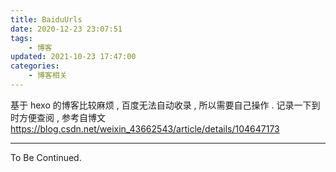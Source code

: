 ```yaml
---
title: BaiduUrls
date: 2020-12-23 23:07:51
tags:
    - 博客
updated: 2021-10-23 17:47:00
categories:
    - 博客相关
---
```


基于 hexo 的博客比较麻烦 , 百度无法自动收录 , 所以需要自己操作 . 记录一下到时方便查阅 , 参考自博文 https://blog.csdn.net/weixin_43662543/article/details/104647173

<!-- more -->

---

To Be Continued.

<!-- Q.E.D. -->